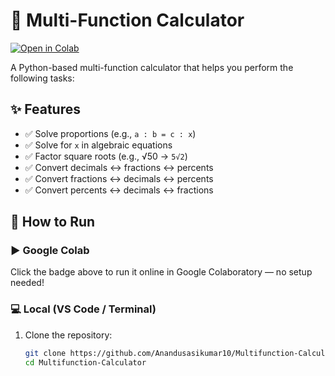 # 🧮 Multi-Function Calculator

[![Open in Colab](https://colab.research.google.com/assets/colab-badge.svg)](https://colab.research.google.com/github/Anandusasikumar10/Multifunction-Calculator/blob/main/multi_function_calculator.py)

A Python-based multi-function calculator that helps you perform the following tasks:

## ✨ Features

- ✅ Solve proportions (e.g., `a : b = c : x`)
- ✅ Solve for `x` in algebraic equations
- ✅ Factor square roots (e.g., √50 → `5√2`)
- ✅ Convert decimals ↔ fractions ↔ percents
- ✅ Convert fractions ↔ decimals ↔ percents
- ✅ Convert percents ↔ decimals ↔ fractions

## 🧪 How to Run

### ▶️ Google Colab
Click the badge above to run it online in Google Colaboratory — no setup needed!

### 💻 Local (VS Code / Terminal)
1. Clone the repository:
   ```bash
   git clone https://github.com/Anandusasikumar10/Multifunction-Calculator.git
   cd Multifunction-Calculator

